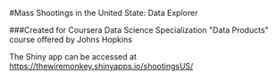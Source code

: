 #Mass Shootings in the United State: Data Explorer

###Created for Coursera Data Science Specialization "Data Products" course offered by Johns Hopkins

The Shiny app can be accessed at https://thewiremonkey.shinyapps.io/shootingsUS/
